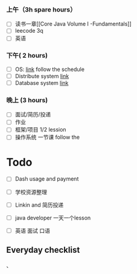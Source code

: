 ### 上午（3h spare hours）
- [ ] 读书一章[[Core Java Volume I -Fundamentals]]
- [ ] leecode 3q
- [ ] 英语 
### 下午( 2 hours)
- [ ] OS: [link](https://pdos.csail.mit.edu/6.828/2022/schedule.html) follow the schedule
- [ ] Distribute system [link](https://pdos.csail.mit.edu/6.824/schedule.html)
- [ ] Database system [link](http://dsg.csail.mit.edu/6.830/sched.php)

###  晚上 (3 hours)
- [ ] 面试/简历/投递
- [ ] 作业
- [ ] 框架/项目 1/2 lession
- [ ] 操作系统 一节课 follow the 
# Todo
- [ ] Dash usage and payment
- [ ] 学校资源整理
- [ ] Linkin and 简历投递
- [ ] java developer 一天一个lesson
- [ ] 英语 面试 口语


## Everyday checklist
、






